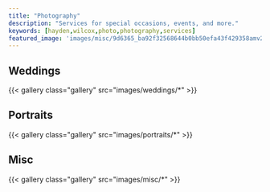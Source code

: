 ```yaml
---
title: "Photography"
description: "Services for special occasions, events, and more."
keywords: [hayden,wilcox,photo,photography,services]
featured_image: 'images/misc/9d6365_ba92f32568644b0bb50efa43f429358amv2_002.jpg'
---
```


## Weddings

{{< gallery class="gallery" src="images/weddings/*" >}}

## Portraits

{{< gallery class="gallery" src="images/portraits/*" >}}

## Misc

{{< gallery class="gallery" src="images/misc/*" >}}
